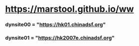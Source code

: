 # https://marstool.github.io/ww

### dynsite00 = "https://hk01.chinadsf.org"
### dynsite01 = "https://hk2007e.chinadsf.org"
